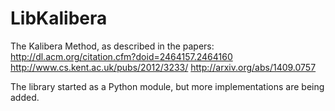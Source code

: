 # LibKalibera

The Kalibera Method, as described in the papers:
http://dl.acm.org/citation.cfm?doid=2464157.2464160
http://www.cs.kent.ac.uk/pubs/2012/3233/
http://arxiv.org/abs/1409.0757

The library started as a Python module, but more implementations are being
added.
